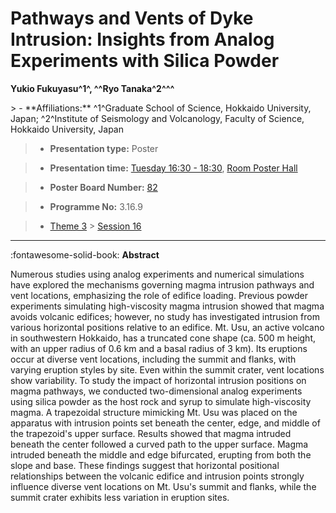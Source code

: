 # Pathways and Vents of Dyke Intrusion: Insights from Analog Experiments with Silica Powder

**Yukio Fukuyasu^1^, ^^Ryo Tanaka^2^^^**

<!-- more -->> - **Affiliations:** ^1^Graduate School of Science, Hokkaido University, Japan; ^2^Institute of Seismology and Volcanology, Faculty of Science, Hokkaido University, Japan

> - **Presentation type:** Poster

> - **Presentation time:** [Tuesday 16:30 - 18:30](../sessions_comparison.md#__tabbed_2_6), [Room Poster Hall](../maps_venue.md#__tabbed_1_1)

> - **Poster Board Number:** [82](../map_poster_boards.md#tuesday)

> - **Programme No:** 3.16.9

> - [Theme 3](../theme3.md) > [Session 16](../sessions/session-3-16.md)

--- 

:fontawesome-solid-book: **Abstract**

Numerous studies using analog experiments and numerical simulations have explored the mechanisms governing magma intrusion pathways and vent locations, emphasizing the role of edifice loading. Previous powder experiments simulating high-viscosity magma intrusion showed that magma avoids volcanic edifices; however, no study has investigated intrusion from various horizontal positions relative to an edifice.
Mt. Usu, an active volcano in southwestern Hokkaido, has a truncated cone shape (ca. 500 m height, with an upper radius of 0.6 km and a basal radius of 3 km). Its eruptions occur at diverse vent locations, including the summit and flanks, with varying eruption styles by site. Even within the summit crater, vent locations show variability.
To study the impact of horizontal intrusion positions on magma pathways, we conducted two-dimensional analog experiments using silica powder as the host rock and syrup to simulate high-viscosity magma. A trapezoidal structure mimicking Mt. Usu was placed on the apparatus with intrusion points set beneath the center, edge, and middle of the trapezoid's upper surface.
Results showed that magma intruded beneath the center followed a curved path to the upper surface. Magma intruded beneath the middle and edge bifurcated, erupting from both the slope and base. These findings suggest that horizontal positional relationships between the volcanic edifice and intrusion points strongly influence diverse vent locations on Mt. Usu's summit and flanks, while the summit crater exhibits less variation in eruption sites.


